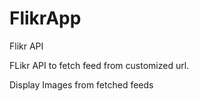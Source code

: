 FlikrApp
========

Flikr API

FLikr API to fetch feed from customized url.

Display Images from fetched feeds

